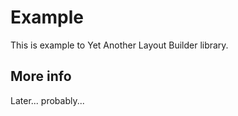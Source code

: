 # Example

This is example to Yet Another Layout Builder library.

## More info

Later... probably...